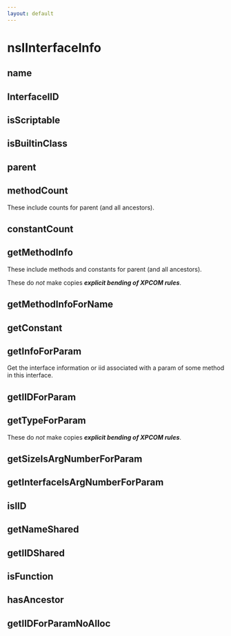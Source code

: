 ```yaml
---
layout: default
---
```


# nsIInterfaceInfo #

## name ##

## InterfaceIID ##

## isScriptable ##

## isBuiltinClass ##

## parent ##

## methodCount ##

These include counts for parent (and all ancestors).


## constantCount ##

## getMethodInfo ##

These include methods and constants for parent (and all ancestors).

These do *not* make copies ***explicit bending of XPCOM rules***.


## getMethodInfoForName ##

## getConstant ##

## getInfoForParam ##

Get the interface information or iid associated with a param of some
method in this interface.


## getIIDForParam ##

## getTypeForParam ##

These do *not* make copies ***explicit bending of XPCOM rules***.


## getSizeIsArgNumberForParam ##

## getInterfaceIsArgNumberForParam ##

## isIID ##

## getNameShared ##

## getIIDShared ##

## isFunction ##

## hasAncestor ##

## getIIDForParamNoAlloc ##
